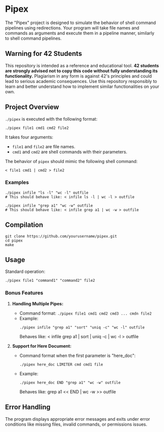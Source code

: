 # Pipex

The "Pipex" project is designed to simulate the behavior of shell command pipelines using redirections. Your program will take file names and commands as arguments and execute them in a pipeline manner, similarly to shell command pipelines.

## Warning for 42 Students

This repository is intended as a reference and educational tool. **42 students are strongly advised not to copy this code without fully understanding its functionality.** Plagiarism in any form is against 42's principles and could lead to serious academic consequences. Use this repository responsibly to learn and better understand how to implement similar functionalities on your own.

## Project Overview

`./pipex` is executed with the following format:

```
./pipex file1 cmd1 cmd2 file2
```

It takes four arguments:
- `file1` and `file2` are file names.
- `cmd1` and `cmd2` are shell commands with their parameters.

The behavior of `pipex` should mimic the following shell command:
```
< file1 cmd1 | cmd2 > file2
```

### Examples

```
./pipex infile "ls -l" "wc -l" outfile
# This should behave like: < infile ls -l | wc -l > outfile

./pipex infile "grep a1" "wc -w" outfile
# This should behave like: < infile grep a1 | wc -w > outfile
```

## Compilation

```
git clone https://github.com/yourusername/pipex.git
cd pipex
make
```

## Usage

Standard operation:
```
./pipex file1 "command1" "command2" file2
```

### Bonus Features

1. **Handling Multiple Pipes:**
   - Command format: `./pipex file1 cmd1 cmd2 cmd3 ... cmdn file2`
   - Example:
     ```
     ./pipex infile "grep a1" "sort" "uniq -c" "wc -l" outfile
     ```
     Behaves like: < infile grep a1 | sort | uniq -c | wc -l > outfile

2. **Support for Here Document:**
   - Command format when the first parameter is "here_doc":
     ```
     ./pipex here_doc LIMITER cmd cmd1 file
     ```
   - Example:
     ```
     ./pipex here_doc END "grep a1" "wc -w" outfile
     ```
     Behaves like: grep a1 << END | wc -w >> outfile

## Error Handling

The program displays appropriate error messages and exits under error conditions like missing files, invalid commands, or permissions issues.
